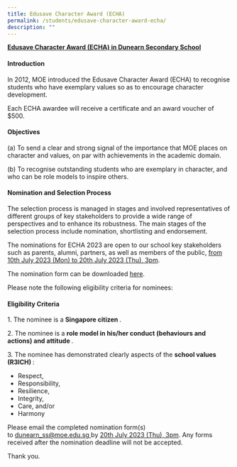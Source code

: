 ```yaml
---
title: Edusave Character Award (ECHA)
permalink: /students/edusave-character-award-echa/
description: ""
---
```

<p><strong><u>Edusave Character Award (ECHA) in Dunearn Secondary School</u></strong></p>
<h4>Introduction</h4>
<p>In 2012, MOE introduced the Edusave Character Award (ECHA) to recognise students who have exemplary values so as to encourage character development.</p>
<p>Each ECHA awardee will receive a certificate and an award voucher of $500.</p>
<h4>Objectives</h4>
<p>(a) To send a clear and strong signal of the importance that MOE places on character and values, on par with achievements in the academic domain.</p>
<p>(b) To recognise outstanding students who are exemplary in character, and who can be role models to inspire others.</p>
<h4>Nomination and Selection Process</h4>
<p>The selection process is managed in stages and involved representatives of different groups of key stakeholders to provide a wide range of perspectives and to enhance its robustness. The main stages of the selection process include nomination, shortlisting and endorsement.</p>
<p>The nominations for ECHA 2023 are open to our school key stakeholders such as parents, alumni, partners, as well as members of the public,&nbsp;<u>from 10th July 2023 (Mon) to 20th July 2023 (Thu), 3pm</u>.</p>
<p>The nomination form can be downloaded&nbsp;<a href="/files/ECHA_Nomination%20Form_2022.pdf" target="">here</a>.</p>
<p>Please note the following eligibility criteria for nominees:</p>
<h4>Eligibility Criteria</h4>
<p>1. The nominee is a <strong>Singapore citizen&nbsp;</strong>.</p>
<p>2. The nominee is a <strong>role model in his/her conduct (behaviours and actions) and attitude&nbsp;</strong>.</p>
<p>3. The nominee has demonstrated clearly aspects of the <strong>school values (R3ICH)&nbsp;</strong>:</p>
<ul>
<li>Respect,</li>
<li>Responsibility,</li>
<li>Resilience,</li>
<li>Integrity,</li>
<li>Care, and/or</li>
<li>Harmony</li>
</ul>
<p>Please email the completed nomination form(s) to&nbsp;<a href="mailto:dunearn_ss@moe.edu.sg" target="">dunearn_ss@moe.edu.sg&nbsp;</a>by&nbsp;<u>20th&nbsp;July 2023 (Thu), 3pm</u>. Any forms received after the nomination deadline will not be accepted.</p>
<p>Thank you.</p>